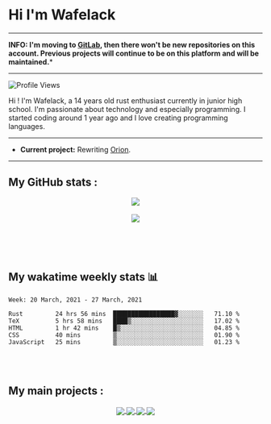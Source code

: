 Hi I'm Wafelack
===============

___

**INFO: I'm moving to [GitLab](https://gitlab.com/wafelack), then there won't be new repositories on this account. Previous projects will continue to be on this platform and will be maintained.***

___

<img align="center" alt="Profile Views" src="https://komarev.com/ghpvc/?username=Wafelack">

Hi !
I'm Wafelack, a 14 years old rust enthusiast currently in junior high school. I'm passionate about technology and especially programming. I started coding around 1 year ago and I love creating programming languages.
<br>

___

* **Current project:** Rewriting [Orion](https://github.com/wafelack/orion-lang).

___

**My GitHub stats** :
---------------------

<p align="center">
<a href="https://github.com/anuraghazra/github-readme-stats">
<img align="center" src="https://readme-stats-kzn8ydhjy.vercel.app/api?username=wafelack&custom_title=Wafelack contributions :&show_icons=true&title_color=bbbbbb&text_color=dddddd&icon_color=990000&bg_color=0d1117" />
</a>
  <br>
 <br>
<a href="https://github.com/anuraghazra/github-readme-stats">
<img align="center" src="https://readme-stats-kzn8ydhjy.vercel.app/api/top-langs/?username=wafelack&langs_count=6&title_color=bbbbbb&text_color=dddddd&icon_color=990000&layout=compact&bg_color=0d1117&hide=html,css&lang_count=5"/>
</a>
</p>

<br>
<br>
<br>

## My wakatime weekly stats 📊

<!--START_SECTION:waka-->
```text
Week: 20 March, 2021 - 27 March, 2021

Rust         24 hrs 56 mins  █████████████████▓░░░░░░░   71.10 % 
TeX          5 hrs 58 mins   ████▒░░░░░░░░░░░░░░░░░░░░   17.02 % 
HTML         1 hr 42 mins    █▒░░░░░░░░░░░░░░░░░░░░░░░   04.85 % 
CSS          40 mins         ▒░░░░░░░░░░░░░░░░░░░░░░░░   01.90 % 
JavaScript   25 mins         ▒░░░░░░░░░░░░░░░░░░░░░░░░   01.23 % 
```
<!--END_SECTION:waka-->

<br>
<br>

**My main projects** :
----------------------

<div align="center">
    <a href="https://github.com/wafelack/wavm">
    <img align="center" src="https://readme-stats-kzn8ydhjy.vercel.app/api/pin/?username=wafelack&repo=wavm&title_color=dea584&text_color=dddddd&icon_color=990000&bg_color=0d1117">
  </a>
  <a href="https://github.com/wafelack/wng">
  <img align="center" src="https://readme-stats-kzn8ydhjy.vercel.app/api/pin/?username=wafelack&repo=wng&title_color=dea584&text_color=dddddd&icon_color=990000&bg_color=0d1117" />
  </a>    
  <a href="https://github.com/wafelack/orion-lang">
    <img align="center" src="https://readme-stats-kzn8ydhjy.vercel.app/api/pin/?username=wafelack&repo=orion-lang&title_color=dea584&text_color=dddddd&icon_color=990000&bg_color=0d1117" />
  </a>  
  <a href="https://github.com/wafelack/rdfm">
    <img align="center" src="https://readme-stats-kzn8ydhjy.vercel.app/api/pin/?username=wafelack&repo=rdfm&title_color=dea584&text_color=dddddd&icon_color=990000&bg_color=0d1117">
  </a>

</div>
